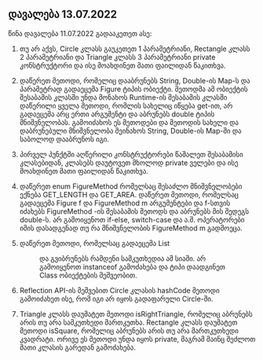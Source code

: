 ## დავალება 13.07.2022

წინა დავალება 11.07.2022 გადააკეთეთ ასე:

1. თუ არ აქვს, Circle კლასს  გაუკეთეთ 1 პარამეტრიანი, Rectangle კლასს 2 პარამეტრიანი და Triangle  კლასს 3 პარამეტრიანი private კონსტრუქტორი და ისე მოახდინეთ მათი ფაილიდან  წაკითხვა.

2. დაწერეთ მეთოდი, რომელიც დააბრუნებს String, Double-ის  Map-ს და პარამეტრად გადაეცემა Figure ტიპის ობიექტი. მეთოდმა ამ ობიექტის  შესაბამის კლასში უნდა მონახოს Runtime-ის შესაბამის კლასში დაწერილი ყველა  მეთოდი, რომლის სახელიც იწყება get-ით, არ გადაეცემა არც ერთი არგუმენტი  და აბრუნებს double ტიპის მნიშვნელობას. გამოიძახოს ეს მეთოდები და მეთოდის  სახელი და დაბრუნებული მნიშვნელობა შეინახოს String, Double-ის Map-ში და  საბოლოდ დააბრუნოს იგი.

3. პირველ პუნქტში აღწერილი კონსტრუქტორები  წაშალეთ შესაბამისი კლასებიდან, კლასებს დაუტოვეთ მხოლოდ private ველები და  ისე მოახდინეთ მათი ფაილიდან წაკითხვა.

4. დაწერეთ enum FigureMethod  რომელსაც შესაძლო მნიშვნელობები ექნება GET_LENGTH და GET_AREA. დაწერეთ  მეთოდი, რომელსაც გადაეცემა Figure f და FigureMethod m არგუმენტები და  f-სთვის იძახებს FigureMethod -ის შესაბამის მეთოდს და აბრუნებს მის შედეგს  double-ს. არ გამოიყენოთ if-else, switch-case და ა.შ. ოპერატორები იმის  დასადგენად თუ რა მნიშვნელობის FigureMethod m გადმოეცა.

5. დაწერეთ  მეთოდი, რომელსაც გადაეცემა List<Figure> და გვიბრუნებს რამდენი  სამკუთხედია ამ სიაში. არ გამოიყენოთ instanceof გამოძახება და ტიპი  დაადგინეთ Class ობიექტების მეშვეობით.

6. Reflection API-ის მეშვებით Circle კლასის hashCode მეთოდი გამოიძახეთ ისე, რომ იგი არ იყოს გადაფარული Circle-ში.

7.  Triangle კლასს დაუმატეთ მეთოდი isRightTriangle, რომელიც აბრუნებს არის  თუ არა სამკუთხედი მართკუთხა. Rectangle კლასს დაუმატეთ მეთოდი isSquare,  რომელიც აბრუნებს არის თუ არა მართკუთხედი კვადრატი. ორივე ეს მეთოდი უნდა  იყოს private, მაგრამ მაინც შეძლოთ მათი კლასის გარედან გამოძახება.
